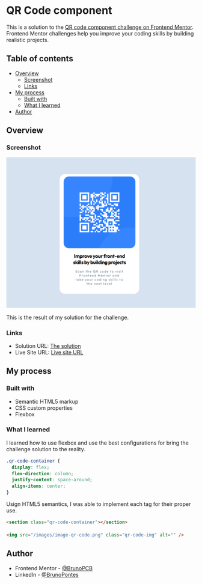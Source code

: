 # QR Code component

This is a solution to the [QR code component challenge on Frontend Mentor](https://www.frontendmentor.io/challenges/qr-code-component-iux_sIO_H). Frontend Mentor challenges help you improve your coding skills by building realistic projects.

## Table of contents

- [Overview](#overview)
  - [Screenshot](#screenshot)
  - [Links](#links)
- [My process](#my-process)
  - [Built with](#built-with)
  - [What I learned](#what-i-learned)
- [Author](#author)

## Overview

### Screenshot

![](/image.png)

This is the result of my solution for the challenge.

### Links

- Solution URL: [The solution](https://github.com/BrunoPCB/FrontEndMentor-QR-Code)
- Live Site URL: [Live site URL](https://brunopcb.github.io/FrontEndMentor-QR-Code/)

## My process

### Built with

- Semantic HTML5 markup
- CSS custom properties
- Flexbox

### What I learned

I learned how to use flexbox and use the best configurations for bring the challenge solution to the reality.

```css
.qr-code-container {
  display: flex;
  flex-direction: column;
  justify-content: space-around;
  align-items: center;
}
```

Usign HTML5 semantics, I was able to implement each tag for their proper use.

```html
<section class="qr-code-container"></section>

<img src="/images/image-qr-code.png" class="qr-code-img" alt="" />
```

## Author

- Frontend Mentor - [@BrunoPCB](https://www.frontendmentor.io/profile/BrunoPCB)
- LinkedIn - [@BrunoPontes](www.linkedin.com/in/bruno-pc-branco)
